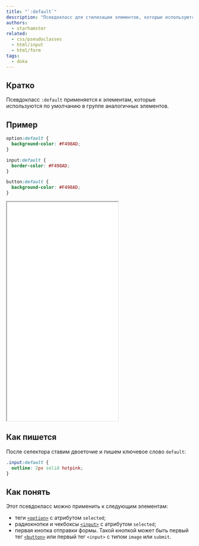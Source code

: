 ```yaml
---
title: "`:default`"
description: "Псевдокласс для стилизации элементов, которые используются по умолчанию в группе аналогичных элементов."
authors:
  - starhamster
related:
  - css/pseudoclasses
  - html/input
  - html/form
tags:
  - doka
---
```


## Кратко

Псевдокласс `:default` применяется к элементам, которые используются по умолчанию в группе аналогичных элементов.

## Пример

```css
option:default {
  background-color: #F498AD;
}

input:default {
  border-color: #F498AD;
}

button:default {
  background-color: #F498AD;
}
```

<iframe title="Форма со стилизованным элементами по умолчанию" src="demos/form/" height="590"></iframe>

## Как пишется

После селектора ставим двоеточие и пишем ключевое слово `default`:

```css
.input:default {
  outline: 2px solid hotpink;
}
```

## Как понять

Этот псевдокласс можно применить к следующим элементам:

- теги [`<option>`](/html/option/) с атрибутом `selected`;
- радиокнопки и чекбоксы [`<input>`](/html/input/) с атрибутом `selected`;
- первая кнопка отправки формы. Такой кнопкой может быть первый тег [`<button>`](/html/button/) или первый тег `<input>` с типом `image` или `submit`.
